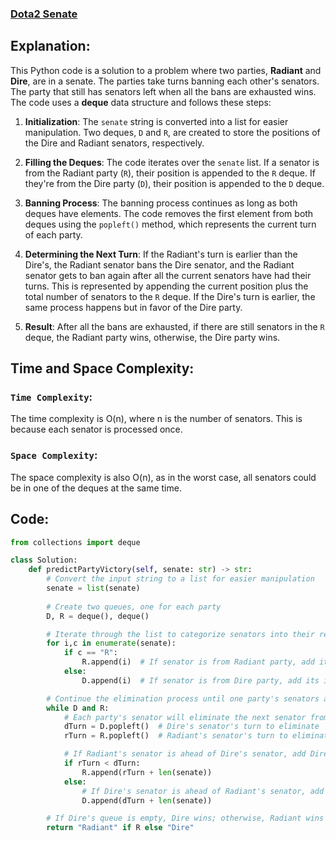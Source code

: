 ### [Dota2 Senate](https://leetcode.com/problems/dota2-senate/description/)

## Explanation:
This Python code is a solution to a problem where two parties, **Radiant** and **Dire**, are in a senate. The parties take turns banning each other's senators. The party that still has senators left when all the bans are exhausted wins. The code uses a **deque** data structure and follows these steps:

1. **Initialization**: The `senate` string is converted into a list for easier manipulation. Two deques, `D` and `R`, are created to store the positions of the Dire and Radiant senators, respectively.

2. **Filling the Deques**: The code iterates over the `senate` list. If a senator is from the Radiant party (`R`), their position is appended to the `R` deque. If they're from the Dire party (`D`), their position is appended to the `D` deque.

3. **Banning Process**: The banning process continues as long as both deques have elements. The code removes the first element from both deques using the `popleft()` method, which represents the current turn of each party.

4. **Determining the Next Turn**: If the Radiant's turn is earlier than the Dire's, the Radiant senator bans the Dire senator, and the Radiant senator gets to ban again after all the current senators have had their turns. This is represented by appending the current position plus the total number of senators to the `R` deque. If the Dire's turn is earlier, the same process happens but in favor of the Dire party.

5. **Result**: After all the bans are exhausted, if there are still senators in the `R` deque, the Radiant party wins, otherwise, the Dire party wins.

## Time and Space Complexity:
### `Time Complexity`:
The time complexity is O(n), where n is the number of senators. This is because each senator is processed once.

### `Space Complexity`:
The space complexity is also O(n), as in the worst case, all senators could be in one of the deques at the same time.

## Code:
```py
from collections import deque

class Solution:
    def predictPartyVictory(self, senate: str) -> str:
        # Convert the input string to a list for easier manipulation
        senate = list(senate)
        
        # Create two queues, one for each party
        D, R = deque(), deque()

        # Iterate through the list to categorize senators into their respective queues
        for i,c in enumerate(senate):
            if c == "R":
                R.append(i)  # If senator is from Radiant party, add its index to the Radiant queue
            else:
                D.append(i)  # If senator is from Dire party, add its index to the Dire queue

        # Continue the elimination process until one party's senators are exhausted
        while D and R:
            # Each party's senator will eliminate the next senator from the other party
            dTurn = D.popleft()  # Dire's senator's turn to eliminate
            rTurn = R.popleft()  # Radiant's senator's turn to eliminate

            # If Radiant's senator is ahead of Dire's senator, add Dire's senator's index to the end of Dire queue
            if rTurn < dTurn:
                R.append(rTurn + len(senate))
            else:
                # If Dire's senator is ahead of Radiant's senator, add Radiant's senator's index to the end of Radiant queue
                D.append(dTurn + len(senate))

        # If Dire's queue is empty, Dire wins; otherwise, Radiant wins
        return "Radiant" if R else "Dire"
```
